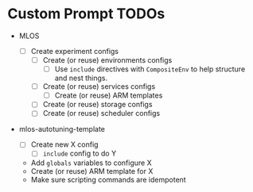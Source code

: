 # Custom Prompt TODOs

- MLOS

  - [ ] Create experiment configs
    - [ ] Create (or reuse) environments configs
      - [ ] Use `include` directives with `CompositeEnv` to help structure and nest things.
    - [ ] Create (or reuse) services configs
      - [ ] Create (or reuse) ARM templates
    - [ ] Create (or reuse) storage configs
    - [ ] Create (or reuse) scheduler configs

- mlos-autotuning-template

  - [ ] Create new X config
    - [ ] `include` config to do Y
  - Add `globals` variables to configure X
  - Create (or reuse) ARM template for X
  - Make sure scripting commands are idempotent
